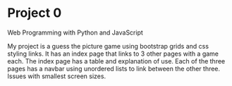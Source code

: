 # Project 0

Web Programming with Python and JavaScript

My project is a guess the picture game using bootstrap grids and css styling links. It has an index page that links to 3 other pages with a game each. The index page has a table and explanation of use. Each of the three pages has a navbar using unordered lists to link between the other three. Issues with smallest screen sizes.
